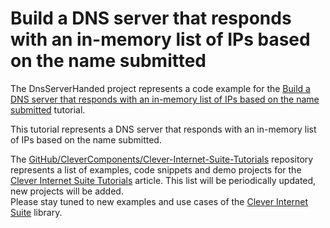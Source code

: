 # Build a DNS server that responds with an in-memory list of IPs based on the name submitted

The DnsServerHanded project represents a code example for the [Build a DNS server that responds with an in-memory list of IPs based on the name submitted](https://www.clevercomponents.com/portal/kb/a89/build-a-dns-server-that-responds-with-an-in-memory-list-of-ips-based-on-the-name-submitted_.aspx) tutorial.   

This tutorial represents a DNS server that responds with an in-memory list of IPs based on the name submitted.   

The [GitHub/CleverComponents/Clever-Internet-Suite-Tutorials](https://github.com/CleverComponents/Clever-Internet-Suite-Tutorials) repository represents a list of examples, code snippets and demo projects for the [Clever Internet Suite Tutorials](https://www.clevercomponents.com/articles/article035/) article. This list will be periodically updated, new projects will be added.   
Please stay tuned to new examples and use cases of the [Clever Internet Suite](https://www.clevercomponents.com/products/inetsuite/) library.
